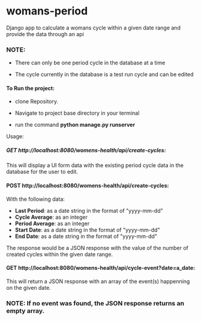 # womans-period
Django app to calculate a womans cycle within a given date range and provide the data through an api

### NOTE:
- There can only be one period cycle in the database at a time

- The cycle currently in the database is a test run cycle and can be edited



#### To Run the project: 
- clone Repository. 

- Navigate to project base directory in your terminal

- run the command **python manage.py runserver**


Usage:
##### GET http://localhost:8080/womens-health/api/create-cycles:

This will display a UI form data with the existing period cycle data in the database for the user to edit.


#### POST http://localhost:8080/womens-health/api/create-cycles:

With the following data:
- **Last Period**: as a date string in the format of "yyyy-mm-dd"
- **Cycle Average**: as an integer
- **Period Average**: as an integer
- **Start Date**: as a date string in the format of "yyyy-mm-dd"
- **End Date**:  as a date string in the format of "yyyy-mm-dd"

The response would be a JSON response with the value of the number of created cycles within the given date range.


#### GET http://localhost:8080/womens-health/api/cycle-event?date=a_date:

This will return a JSON response with an array of the event(s) happenning on the given date.

### NOTE: If no event was found, the JSON response returns an empty array.

